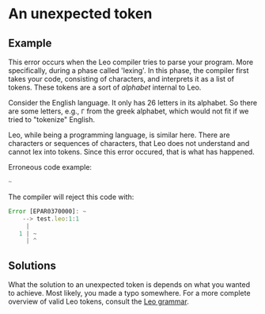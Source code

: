 # An unexpected token

## Example

This error occurs when the Leo compiler tries to parse your program.
More specifically, during a phase called 'lexing'.
In this phase, the compiler first takes your code,
consisting of characters, and interprets it as a list of tokens.
These tokens are a sort of *alphabet* internal to Leo.

Consider the English language. It only has 26 letters in its alphabet.
So there are some letters, e.g., `Γ` from the greek alphabet,
which would not fit if we tried to "tokenize" English.

Leo, while being a programming language, is similar here.
There are characters or sequences of characters,
that Leo does not understand and cannot lex into tokens.
Since this error occured, that is what has happened.

Erroneous code example:

```js
~
```

The compiler will reject this code with:

```js
Error [EPAR0370000]: ~
    --> test.leo:1:1
     |
   1 | ~
     | ^
```

## Solutions

What the solution to an unexpected token is depends on what you wanted to achieve.
Most likely, you made a typo somewhere.
For a more complete overview of valid Leo tokens, consult the [Leo grammar](https://github.com/AleoHQ/leo/blob/master/grammar/README.md).
